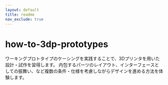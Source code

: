 ```yaml
---
layout: default
title: readme
nav_exclude: true
---
```


# how-to-3dp-prototypes
ワーキングプロトタイプのケーシングを実践することで、3Dプリンタを用いた設計・試作を習得します。
内包するパーツのレイアウト、インターフェースとしての振舞い、など複数の条件・仕様を考慮しながらデザインを進める方法を体験します。
